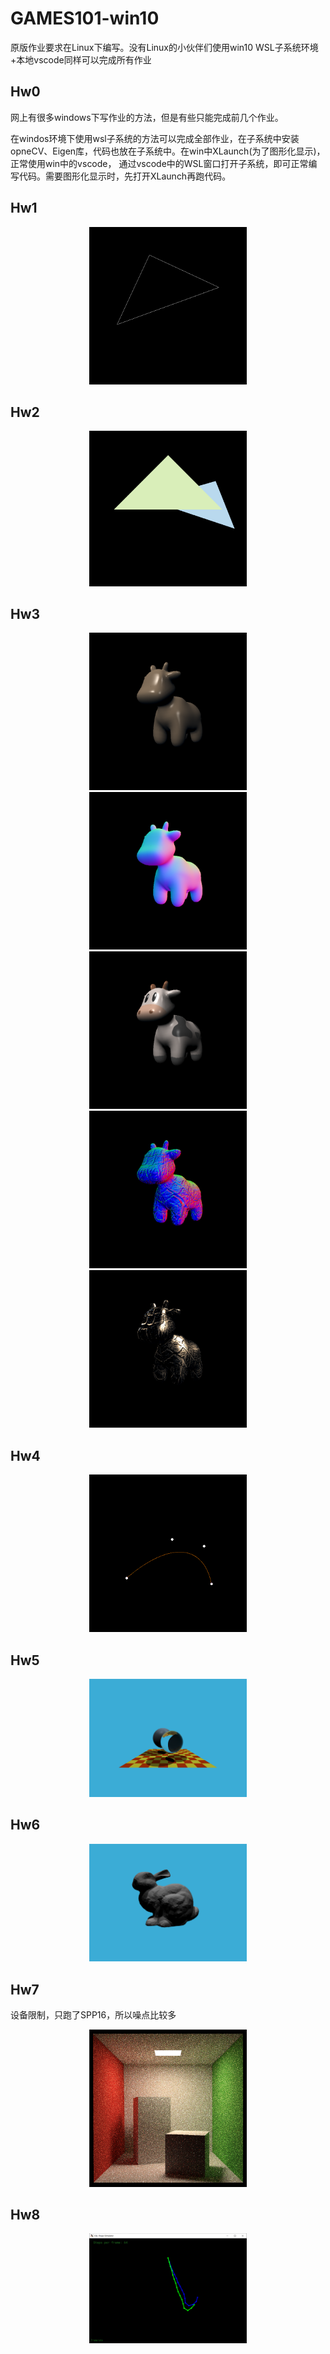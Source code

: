 # GAMES101-win10
原版作业要求在Linux下编写。没有Linux的小伙伴们使用win10 WSL子系统环境+本地vscode同样可以完成所有作业
## Hw0 ##
网上有很多windows下写作业的方法，但是有些只能完成前几个作业。

在windos环境下使用wsl子系统的方法可以完成全部作业，在子系统中安装opneCV、Eigen库，代码也放在子系统中。在win中XLaunch(为了图形化显示)，正常使用win中的vscode，
通过vscode中的WSL窗口打开子系统，即可正常编写代码。需要图形化显示时，先打开XLaunch再跑代码。
## Hw1 ##
<div align='center'>
  <img src="https://github.com/Chris-lyc/GAMES101-win10/blob/main/image/hw1.png" width=50%>
</div>

## Hw2 ##
<div align='center'>
  <img src="https://github.com/Chris-lyc/GAMES101-win10/blob/main/image/hw2.png" width=50%>
</div>

## Hw3 ##
<div align='center'>
  <img src="https://github.com/Chris-lyc/GAMES101-win10/blob/main/image/hw3-1.png" width=50%>
  <img src="https://github.com/Chris-lyc/GAMES101-win10/blob/main/image/hw3-2.png" width=50%>
  <img src="https://github.com/Chris-lyc/GAMES101-win10/blob/main/image/hw3-3.png" width=50%>
  <img src="https://github.com/Chris-lyc/GAMES101-win10/blob/main/image/hw3-4.png" width=50%>
  <img src="https://github.com/Chris-lyc/GAMES101-win10/blob/main/image/hw3-5.png" width=50%>
</div>

## Hw4 ##
<div align='center'>
  <img src="https://github.com/Chris-lyc/GAMES101-win10/blob/main/image/hw4.png" width=50%>
</div>

## Hw5 ##
<div align='center'>
  <img src="https://github.com/Chris-lyc/GAMES101-win10/blob/main/image/hw5.png" width=50%>
</div>

## Hw6 ##
<div align='center'>
  <img src="https://github.com/Chris-lyc/GAMES101-win10/blob/main/image/hw6.png" width=50%>
</div>

## Hw7 ##
设备限制，只跑了SPP16，所以噪点比较多
<div align='center'>
  <img src="https://github.com/Chris-lyc/GAMES101-win10/blob/main/image/hw7.png" width=50%>
</div>

## Hw8 ##
<div align='center'>
  <img src="https://github.com/Chris-lyc/GAMES101-win10/blob/main/image/hw8.png" width=50%>
</div>
